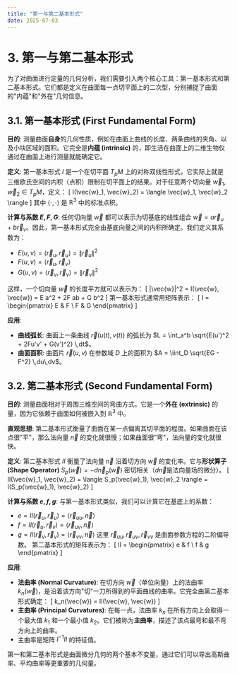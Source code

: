 ```yaml
---
title: "第一与第二基本形式"
date: 2025-07-03
---
```


# 3. 第一与第二基本形式

为了对曲面进行定量的几何分析，我们需要引入两个核心工具：第一基本形式和第二基本形式。它们都是定义在曲面每一点切平面上的二次型，分别捕捉了曲面的"内蕴"和"外在"几何信息。

## 3.1. 第一基本形式 (First Fundamental Form)

**目的**: 测量曲面**自身**的几何性质，例如在曲面上曲线的长度、两条曲线的夹角、以及小块区域的面积。它完全是**内蕴 (intrinsic)** 的，即生活在曲面上的二维生物仅通过在曲面上进行测量就能确定它。

**定义**:
第一基本形式 $I$ 是一个在切平面 $T_pM$ 上的对称双线性形式，它实际上就是三维欧氏空间的内积（点积）限制在切平面上的结果。对于任意两个切向量 $\vec{w}_1, \vec{w}_2 \in T_pM$，定义：
\[ I(\vec{w}_1, \vec{w}_2) = \langle \vec{w}_1, \vec{w}_2 \rangle \]
其中 $\langle \cdot, \cdot \rangle$ 是 $\mathbb{R}^3$ 中的标准点积。

**计算与系数 $E, F, G$**:
任何切向量 $\vec{w}$ 都可以表示为切基底的线性组合 $\vec{w} = a \vec{r}_u + b \vec{r}_v$。因此，第一基本形式完全由基底向量之间的内积所确定。我们定义其系数为：

- $E(u, v) = \langle \vec{r}_u, \vec{r}_u \rangle = \|\vec{r}_u\|^2$
- $F(u, v) = \langle \vec{r}_u, \vec{r}_v \rangle$
- $G(u, v) = \langle \vec{r}_v, \vec{r}_v \rangle = \|\vec{r}_v\|^2$

这样，一个切向量 $\vec{w}$ 的长度平方就可以表示为：
\[ \|\vec{w}\|^2 = I(\vec{w}, \vec{w}) = E a^2 + 2F ab + G b^2 \]
第一基本形式通常用矩阵表示：
\[ I = \begin{pmatrix} E & F \\ F & G \end{pmatrix} \]

**应用**:

- **曲线弧长**: 曲面上一条曲线 $\vec{r}(u(t), v(t))$ 的弧长为 $L = \int_a^b \sqrt{E(u')^2 + 2Fu'v' + G(v')^2} \,dt$。
- **曲面面积**: 曲面片 $\vec{r}(u,v)$ 在参数域 $D$ 上的面积为 $A = \iint_D \sqrt{EG - F^2} \,du\,dv$。

## 3.2. 第二基本形式 (Second Fundamental Form)

**目的**: 测量曲面相对于周围三维空间的弯曲方式。它是一个**外在 (extrinsic)** 的量，因为它依赖于曲面如何被嵌入到 $\mathbb{R}^3$ 中。

**直观思想**:
第二基本形式衡量了曲面在某一点偏离其切平面的程度。如果曲面在该点很"平"，那么法向量 $\vec{n}$ 的变化就很慢；如果曲面很"弯"，法向量的变化就很快。

**定义**:
第二基本形式 $II$ 衡量了法向量 $\vec{n}$ 沿着切方向 $\vec{w}$ 的变化率。它与**形状算子 (Shape Operator)** $S_p(\vec{w}) = -d\vec{n}_p(\vec{w})$ 密切相关（$d\vec{n}$是法向量场的微分）。
\[ II(\vec{w}_1, \vec{w}_2) = \langle S_p(\vec{w}_1), \vec{w}_2 \rangle = I(S_p(\vec{w}_1), \vec{w}_2) \]

**计算与系数 $e, f, g$**:
与第一基本形式类似，我们可以计算它在基底上的系数：

- $e = II(\vec{r}_u, \vec{r}_u) = \langle \vec{r}_{uu}, \vec{n} \rangle$
- $f = II(\vec{r}_u, \vec{r}_v) = \langle \vec{r}_{uv}, \vec{n} \rangle$
- $g = II(\vec{r}_v, \vec{r}_v) = \langle \vec{r}_{vv}, \vec{n} \rangle$
这里 $\vec{r}_{uu}, \vec{r}_{uv}, \vec{r}_{vv}$ 是曲面参数方程的二阶偏导数。
第二基本形式的矩阵表示为：
\[ II = \begin{pmatrix} e & f \\ f & g \end{pmatrix} \]

**应用**:

- **法曲率 (Normal Curvature)**: 在切方向 $\vec{w}$（单位向量）上的法曲率 $k_n(\vec{w})$，是沿着该方向"切"一刀所得到的平面曲线的曲率。它完全由第二基本形式确定：
    \[ k_n(\vec{w}) = II(\vec{w}, \vec{w}) \]
- **主曲率 (Principal Curvatures)**: 在每一点，法曲率 $k_n$ 在所有方向上会取得一个最大值 $k_1$ 和一个最小值 $k_2$。它们被称为**主曲率**，描述了该点最弯和最不弯方向上的曲率。
- 主曲率是矩阵 $I^{-1}II$ 的特征值。

第一和第二基本形式是曲面微分几何的两个基本不变量，通过它们可以导出高斯曲率、平均曲率等更重要的几何量。

